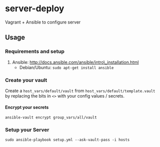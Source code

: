 # server-deploy

Vagrant + Ansible to configure server

## Usage

### Requirements and setup

1. Ansible: http://docs.ansible.com/ansible/intro\_installation.html
   * Debian/Ubuntu: `sudo apt-get install ansible`

### Create your vault

Create a `host_vars/default/vault` from `host_vars/default/template.vault`
by replacing the bits in `<>` with your config values / secrets.

#### Encrypt your secrets

    ansible-vault encrypt group_vars/all/vault

### Setup your Server

    sudo ansible-playbook setup.yml --ask-vault-pass -i hosts
